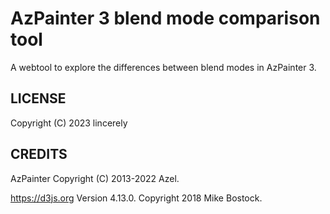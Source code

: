 # AzPainter 3 blend mode comparison tool

A webtool to explore the differences between blend modes in AzPainter 3.

## LICENSE

Copyright (C) 2023 lincerely

## CREDITS

AzPainter Copyright (C) 2013-2022 Azel.

https://d3js.org Version 4.13.0. Copyright 2018 Mike Bostock.
